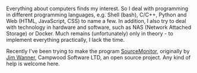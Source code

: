 Everything about computers finds my interest. So I deal with programming in different programming languages, e.g. Shell (bash), C/C++, Python and Web (HTML, JavaScript, CSS) to name a few. In addition, I also try to deal with technology in hardware and software, such as NAS (Network Attached Storage) or Docker. Much remains (unfortunately) only in theory - to implement everything practically, I lack the time.

Recently I've been trying to make the program [SourceMonitor], originally by [Jim Wanner], Campwood Software LTD, an open source project. Any kind of help is welcome here.

[SourceMonitor]: https://www.campwoodsw.com/sourcemonitor.html
[Jim Wanner]: https://campwoodsw.com/emcomp/about-us/